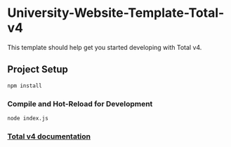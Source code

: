 # University-Website-Template-Total-v4

This template should help get you started developing with Total v4.

## Project Setup

```sh
npm install
```

### Compile and Hot-Reload for Development

```sh
node index.js
```

### [Total v4 documentation](https://docs.totaljs.com/welcome/)
